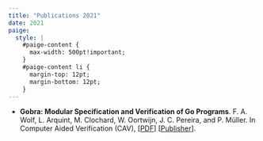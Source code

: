 ```yaml
---
title: "Publications 2021"
date: 2021
paige:
  style: |
    #paige-content {
      max-width: 500pt!important;
    }
    #paige-content li {
      margin-top: 12pt;
      margin-bottom: 12pt;
    }
---
```


- **Gobra: Modular Specification and Verification of Go Programs**. F. A. Wolf, L. Arquint, M. Clochard, W. Oortwijn, J. C. Pereira, and P. Müller. In Computer Aided Verification (CAV), [[PDF](https://pm.inf.ethz.ch/publications/WolfArquintClochardOortwijnPereiraMueller21.pdf)] [[Publisher](https://doi.org/10.1007/978-3-030-81685-8_17)].
